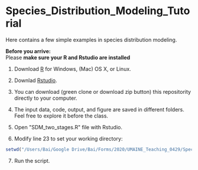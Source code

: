 # Species_Distribution_Modeling_Tutorial
Here contains a few simple examples in species distribution modeling. 

**Before you arrive:**  
Please **make sure your R and Rstudio are installed**

1. Download [R](http://archive.linux.duke.edu/cran/) for Windows, (Mac) OS X, or Linux.

2. Downlad [Rstudio](https://rstudio.com/products/rstudio/download/#download). 

3. You can download (green clone or download zip button) this repositority directly to your computer.  

4. The input data, code, output, and figure are saved in different folders. Feel free to explore it before the class.  

5. Open "SDM_two_stages.R" file with Rstudio.

6. Modify line 23 to set your working directory:

```R
setwd("/Users/Bai/Google Drive/Bai/Forms/2020/UMAINE_Teaching_0429/Species_Distribution_Modelling_Tutorial")
```

7. Run the script.
